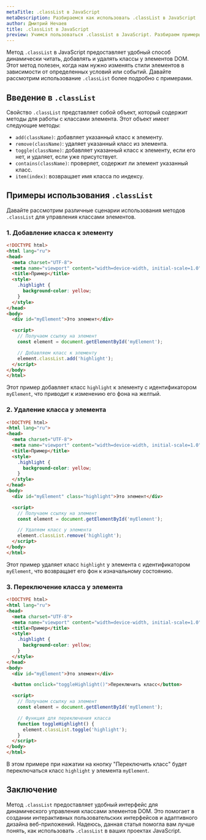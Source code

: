 ```yaml
---
metaTitle: .classList в JavaScript
metaDescription: Разбираемся как использовать .classList в JavaScript
author: Дмитрий Нечаев
title: .classList в JavaScript
preview: Учимся пользоваться .classList в JavaScript. Разбираем примеры использования
---
```


Метод `.classList` в JavaScript предоставляет удобный способ динамически читать, добавлять и удалять классы у элементов DOM. Этот метод полезен, когда нам нужно изменять стили элементов в зависимости от определенных условий или событий. Давайте рассмотрим использование `.classList` более подробно с примерами.

## Введение в `.classList`

Свойство `.classList` представляет собой объект, который содержит методы для работы с классами элемента. Этот объект имеет следующие методы:

- `add(className)`: добавляет указанный класс к элементу.
- `remove(className)`: удаляет указанный класс из элемента.
- `toggle(className)`: добавляет указанный класс к элементу, если его нет, и удаляет, если уже присутствует.
- `contains(className)`: проверяет, содержит ли элемент указанный класс.
- `item(index)`: возвращает имя класса по индексу.

## Примеры использования `.classList`

Давайте рассмотрим различные сценарии использования методов `.classList` для управления классами элементов.

### 1. Добавление класса к элементу

```html
<!DOCTYPE html>
<html lang="ru">
<head>
  <meta charset="UTF-8">
  <meta name="viewport" content="width=device-width, initial-scale=1.0">
  <title>Пример</title>
  <style>
    .highlight {
      background-color: yellow;
    }
  </style>
</head>
<body>
  <div id="myElement">Это элемент</div>

  <script>
    // Получаем ссылку на элемент
    const element = document.getElementById('myElement');

    // Добавляем класс к элементу
    element.classList.add('highlight');
  </script>
</body>
</html>

```

Этот пример добавляет класс `highlight` к элементу с идентификатором `myElement`, что приводит к изменению его фона на желтый.

### 2. Удаление класса у элемента

```html
<!DOCTYPE html>
<html lang="ru">
<head>
  <meta charset="UTF-8">
  <meta name="viewport" content="width=device-width, initial-scale=1.0">
  <title>Пример</title>
  <style>
    .highlight {
      background-color: yellow;
    }
  </style>
</head>
<body>
  <div id="myElement" class="highlight">Это элемент</div>

  <script>
    // Получаем ссылку на элемент
    const element = document.getElementById('myElement');

    // Удаляем класс у элемента
    element.classList.remove('highlight');
  </script>
</body>
</html>

```

Этот пример удаляет класс `highlight` у элемента с идентификатором `myElement`, что возвращает его фон к изначальному состоянию.

### 3. Переключение класса у элемента

```html
<!DOCTYPE html>
<html lang="ru">
<head>
  <meta charset="UTF-8">
  <meta name="viewport" content="width=device-width, initial-scale=1.0">
  <title>Пример</title>
  <style>
    .highlight {
      background-color: yellow;
    }
  </style>
</head>
<body>
  <div id="myElement">Это элемент</div>

  <button onclick="toggleHighlight()">Переключить класс</button>

  <script>
    // Получаем ссылку на элемент
    const element = document.getElementById('myElement');

    // Функция для переключения класса
    function toggleHighlight() {
      element.classList.toggle('highlight');
    }
  </script>
</body>
</html>

```

В этом примере при нажатии на кнопку "Переключить класс" будет переключаться класс `highlight` у элемента `myElement`.

## Заключение

Метод `.classList` предоставляет удобный интерфейс для динамического управления классами элементов DOM. Это помогает в создании интерактивных пользовательских интерфейсов и адаптивного дизайна веб-приложений. Надеюсь, данная статья помогла вам лучше понять, как использовать `.classList` в ваших проектах JavaScript.